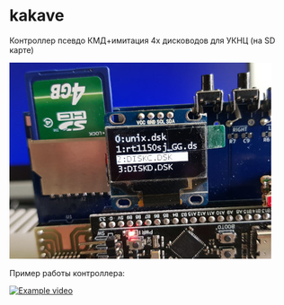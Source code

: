 # kakave
Контроллер псевдо КМД+имитация 4х дисководов для УКНЦ (на SD карте)

![alt text](photo/example1.jpeg "Kakave")

Пример работы контроллера:

[![Example video](https://img.youtube.com/vi/BQEt_0jdZwQ/0.jpg)](https://youtu.be/BQEt_0jdZwQ "Example video")
